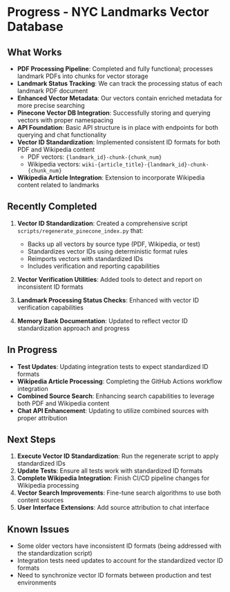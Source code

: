 # Progress - NYC Landmarks Vector Database

## What Works

- **PDF Processing Pipeline**: Completed and fully functional; processes landmark PDFs into chunks for vector storage
- **Landmark Status Tracking**: We can track the processing status of each landmark PDF document
- **Enhanced Vector Metadata**: Our vectors contain enriched metadata for more precise searching
- **Pinecone Vector DB Integration**: Successfully storing and querying vectors with proper namespacing
- **API Foundation**: Basic API structure is in place with endpoints for both querying and chat functionality
- **Vector ID Standardization**: Implemented consistent ID formats for both PDF and Wikipedia content
  - PDF vectors: `{landmark_id}-chunk-{chunk_num}`
  - Wikipedia vectors: `wiki-{article_title}-{landmark_id}-chunk-{chunk_num}`
- **Wikipedia Article Integration**: Extension to incorporate Wikipedia content related to landmarks

## Recently Completed

1. **Vector ID Standardization**: Created a comprehensive script `scripts/regenerate_pinecone_index.py` that:
   - Backs up all vectors by source type (PDF, Wikipedia, or test)
   - Standardizes vector IDs using deterministic format rules
   - Reimports vectors with standardized IDs
   - Includes verification and reporting capabilities

2. **Vector Verification Utilities**: Added tools to detect and report on inconsistent ID formats

3. **Landmark Processing Status Checks**: Enhanced with vector ID verification capabilities

4. **Memory Bank Documentation**: Updated to reflect vector ID standardization approach and progress

## In Progress

- **Test Updates**: Updating integration tests to expect standardized ID formats
- **Wikipedia Article Processing**: Completing the GitHub Actions workflow integration
- **Combined Source Search**: Enhancing search capabilities to leverage both PDF and Wikipedia content
- **Chat API Enhancement**: Updating to utilize combined sources with proper attribution

## Next Steps

1. **Execute Vector ID Standardization**: Run the regenerate script to apply standardized IDs
2. **Update Tests**: Ensure all tests work with standardized ID formats
3. **Complete Wikipedia Integration**: Finish CI/CD pipeline changes for Wikipedia processing
4. **Vector Search Improvements**: Fine-tune search algorithms to use both content sources
5. **User Interface Extensions**: Add source attribution to chat interface

## Known Issues

- Some older vectors have inconsistent ID formats (being addressed with the standardization script)
- Integration tests need updates to account for the standardized vector ID formats
- Need to synchronize vector ID formats between production and test environments
